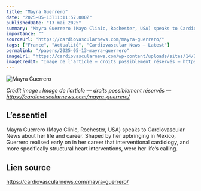 ```yaml
---
title: "Mayra Guerrero"
date: "2025-05-13T11:11:57.000Z"
publishedDate: "13 mai 2025"
summary: "Mayra Guerrero (Mayo Clinic, Rochester, USA) speaks to Cardiovascular News about her life and career. Shaped by her upbringing in Mexico, Guerrero realised early on in her career that interventional cardiology, and more specifically structural heart interventions, were her life’s calling."
importance: ""
sourceUrl: "https://cardiovascularnews.com/mayra-guerrero/"
tags: ["France", "Actualité", "Cardiovascular News — Latest"]
permalink: "/papers/2025-05-13-mayra-guerrero"
imageUrl: "https://cardiovascularnews.com/wp-content/uploads/sites/14/2025/05/Dr-Mayra-Guerrero-low-res.jpg"
imageCredit: "Image de l’article — droits possiblement réservés — https://cardiovascularnews.com/mayra-guerrero/"
---
```


![Mayra Guerrero](https://cardiovascularnews.com/wp-content/uploads/sites/14/2025/05/Dr-Mayra-Guerrero-low-res.jpg)

*Crédit image : Image de l’article — droits possiblement réservés — https://cardiovascularnews.com/mayra-guerrero/*

## L’essentiel

Mayra Guerrero (Mayo Clinic, Rochester, USA) speaks to Cardiovascular News about her life and career. Shaped by her upbringing in Mexico, Guerrero realised early on in her career that interventional cardiology, and more specifically structural heart interventions, were her life’s calling.

## Lien source

https://cardiovascularnews.com/mayra-guerrero/
